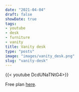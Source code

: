 ```yaml
---
date: "2021-04-04"
draft: false
showDate: true
tags:
- youtube
- desk
- furniture
- vanity
title: Vanity desk
type: "posts"
image: "images/vanity_desk.png"
slug: "vanity-desk"
---
```



{{< youtube DcdUNaTNtG4>}}

Free plan [here](/plans/vanity_desk.pdf).
